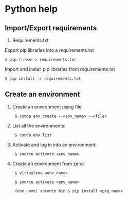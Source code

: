 
# Python help

## Import/Export requirements

1. Requirements.txt

Export pip libraries into a requirements.txt

    $ pip freeze > requirements.txt

Import and install pip libraries from requirements.txt 

    $ pip install -r requirements.txt


## Create an environment

1. Create an environment using file:

    
        $ conda env create --<env_name> --<file>

2. List all the environments:

    
        $ conda env list

3. Activate and log in into an environment:

    
        $ source activate <env_name>

4. Create an environment from zero:

    
        $ virtualenv <env_name>

        $ source activate <env_name>

        (env_name) antonio bin $ pip install <pkg_name>